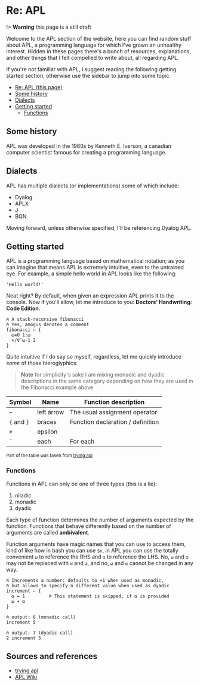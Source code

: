 # Re: APL

!> __Warning__ this page is a still draft

Welcome to the APL section of the website, here you can find random stuff about APL, a programming language for which I've grown an unhealthy interest.
Hidden in these pages there's a bunch of resources, explanations, and other things that I felt compelled to write about, all regarding APL.

If you're not familiar with APL, I suggest reading the following getting started section, otherwise use the sidebar to jump into some topic.

* [Re: APL (this page)](#re--apl)
* [Some history](#some-history)
* [Dialects](#dialects)
* [Getting started](#getting-started)
  * [Functions](#functions)

## Some history

APL was developed in the 1960s by Kenneth E. Iverson, a canadian computer scientist famous for creating a programming language.

## Dialects

APL has multiple dialects (or implementations) some of which include:

* Dyalog
* APLX
* J
* BQN

Moving forward, unless otherwise specified, I'll be referencing Dyalog APL.

## Getting started

APL is a programming language based on mathematical notation; as you can imagine that means APL is extremely intuitive, even to the untrained eye.
For example, a simple hello world in APL looks like the following:

```apl
'Hello world!'
```

Neat right? By default, when given an expression APL prints it to the console.
Now if you'll allow, let me introduce to you: **Doctors' Handwriting: Code Edition**.

```apl
⍝ A stack-recursive fibonacci
⍝ Yes, amogus denotes a comment
fibonacci ← {
  ⍵∊0 1:⍵
  +/∇¨⍵-1 2
}
```

Quite intuitive if I do say so myself, regardless, let me quickly introduce _some_ of those hieroglyphics:

> __Note__ for simplicity's sake I am mixing monadic and dyadic descriptions in the same category depending on how they are used in the Fibonacci example above

| Symbol      | Name       | Function description              |
|-------------|------------|-----------------------------------|
| `←`         | left arrow | The usual assignment operator     |
| `{` and `}` | braces     | Function declaration / definition |
| `∊`         | epsilon    |                                   |
| `¨`         | each       | For each                          |

<sub>Part of the table was taken from [trying apl][1]</sub>

### Functions

Functions in APL can only be one of three types (this is a lie):

1. niladic
2. monadic
3. dyadic

Each type of function determines the number of arguments expected by the function.
Functions that behave differently based on the number of arguments are called **ambivalent**.

Function arguments have magic names that you can use to access them, kind of like how in bash you can use `$n`, in APL you can use the totally convenient `⍵` to reference the RHS and `⍺` to reference the LHS. No, `⍵` and `⍺` may not be replaced with `w` and `a`, and no, `⍵` and `⍺` cannot be changed in any way.

```apl
⍝ Increments a number: defaults to +1 when used as monadic,
⍝ but allows to specify a different value when used as dyadic 
increment ← {
  ⍺ ← 1         ⍝ This statement is skipped, if ⍺ is provided 
  ⍵ + ⍺
}

⍝ output: 6 (monadic call)
increment 5

⍝ output: 7 (dyadic call)
2 increment 5
```

[niladic]: https://aplwiki.com/wiki/Niladic_function

## Sources and references

* [trying apl][1]
* [APL Wiki][2]

[1]: https://github.com/vendethiel/trying.apl
[2]: https://aplwiki.com/wiki/Main_Page

